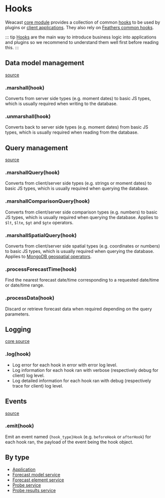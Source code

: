 # Hooks

Weacast [core module](https://github.com/weacast/weacast) provides a collection of common [hooks](https://docs.feathersjs.com/api/hooks.html) to be used by plugins or [client applications](https://docs.feathersjs.com/api/client.html). They also rely on [Feathers common hooks](https://docs.feathersjs.com/api/hooks-common.html).

::: tip
[Hooks](https://docs.feathersjs.com/api/hooks.html) are the main way to introduce business logic into applications and plugins so we recommend to understand them well first before reading this.
:::

## Data model management

[source](https://github.com/weacast/weacast/packages/core/blob/master/src/hooks/marshall.js)

### .marshall(hook)

Converts from server side types (e.g. moment dates) to basic JS types, which is usually required when writing to the database.

### .unmarshall(hook)

Converts back to server side types (e.g. moment dates) from basic JS types, which is usually required when reading from the database.

## Query management

[source](https://github.com/weacast/weacast/packages/core/blob/master/src/hooks/query.js)

### .marshallQuery(hook)

Converts from client/server side types (e.g. strings or moment dates) to basic JS types, which is usually required when querying the database.

### .marshallComparisonQuery(hook)

Converts from client/server side comparison types (e.g. numbers) to basic JS types, which is usually required when querying the database. Applies to `$lt`, `$lte`, `$gt` and `$gte` operators.

### .marshallSpatialQuery(hook)

Converts from client/server side spatial types (e.g. coordinates or numbers) to basic JS types, which is usually required when querying the database. Applies to [MongoDB geospatial operators](https://docs.mongodb.com/manual/reference/operator/query-geospatial/).

### .processForecastTime(hook)

Find the nearest forecast date/time corresponding to a requested date/time or date/time range.

### .processData(hook)

Discard or retrieve forecast data when required depending on the query parameters.

## Logging

[core source](https://github.com/weacast/weacast/packages/core/blob/master/src/hooks/logger.js)

### .log(hook)

* Log error for each hook in error with error log level.
* Log information for each hook ran with verbose (respectively debug for client) log level.
* Log detailed information for each hook ran with debug (respectively trace for client) log level.

## Events

[source](https://github.com/weacast/weacast-app/blob/master/src/hooks/events.js)

### .emit(hook)

Emit an event named `{hook_type}Hook` (e.g. `beforeHook` or `afterHook`) for each hook ran, the payload of the event being the hook object.

## By type

* [Application](./application.md#application-hooks)
* [Forecast model service](./forecast.md#forecast-model-hooks)
* [Forecast element service](./element.md#forecast-element-hooks)
* [Probe service](./probe.md#probe-hooks)
* [Probe results service](./probe.md#probe-results-hooks)
